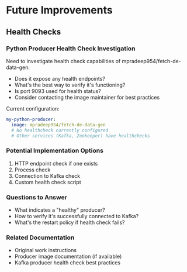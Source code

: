 # Future Improvements

## Health Checks

### Python Producer Health Check Investigation
Need to investigate health check capabilities of mpradeep954/fetch-de-data-gen:
- Does it expose any health endpoints?
- What's the best way to verify it's functioning?
- Is port 9093 used for health status?
- Consider contacting the image maintainer for best practices

Current configuration:
```yaml
my-python-producer:
  image: mpradeep954/fetch-de-data-gen
  # No healthcheck currently configured
  # Other services (Kafka, Zookeeper) have healthchecks
```

### Potential Implementation Options
1. HTTP endpoint check if one exists
2. Process check
3. Connection to Kafka check
4. Custom health check script

### Questions to Answer
- What indicates a "healthy" producer?
- How to verify it's successfully connected to Kafka?
- What's the restart policy if health check fails?

### Related Documentation
- Original work instructions
- Producer image documentation (if available)
- Kafka producer health check best practices